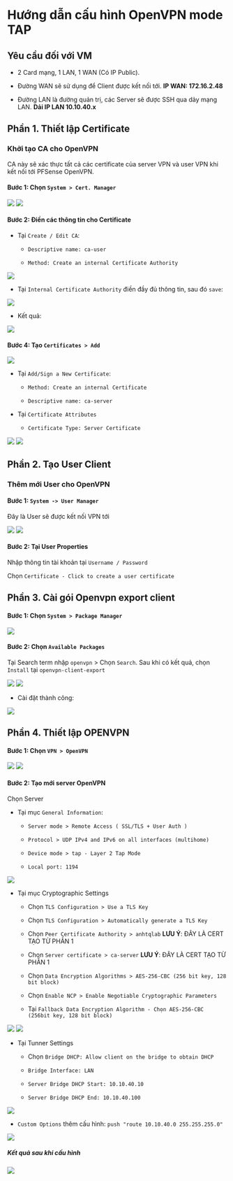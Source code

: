 # Hướng dẫn cấu hình OpenVPN mode TAP

## Yêu cầu đối với VM

- 2 Card mạng, 1 LAN, 1 WAN (Có IP Public).

- Đường WAN sẽ sử dụng để Client được kết nối tới. **IP WAN: 172.16.2.48**

- Đường LAN là đường quản trị, các Server sẽ được SSH qua dảy mạng LAN. **Dải IP LAN 10.10.40.x**

## Phần 1. Thiết lập Certificate

### Khởi tạo CA cho OpenVPN

CA này sẽ xác thực tất cả các certificate của server VPN và user VPN khi kết nối tới PFSense OpenVPN.

#### Bước 1: Chọn `System > Cert. Manager`

<img src="https://imgur.com/zyFkYQ2.png">

<img src="https://imgur.com/zZoLaqA.png">

#### Bước 2: Điền các thông tin cho Certificate

- Tại `Create / Edit CA`:

    - `Descriptive name: ca-user`

    - `Method: Create an internal Certificate Authority`

<img src="https://imgur.com/62KruRJ.png">

- Tại `Internal Certificate Authority` điền đầy đủ thông tin, sau đó `save`:

<img src="https://imgur.com/lktCZE5.png">

- Kết quả:

<img src="https://imgur.com/DiwsGlB.png">

#### Bước 4: Tạo `Certificates > Add`

<img src="https://imgur.com/8ZtjxG3.png">

- Tại `Add/Sign a New Certificate`:

    - `Method: Create an internal Certificate`

    - `Descriptive name: ca-server`

- Tại `Certificate Attributes`

    - `Certificate Type: Server Certificate`

<img src="https://imgur.com/hcLI4jI.png">

<img src="https://imgur.com/42yY8sD.png">

## Phần 2. Tạo User Client

### Thêm mới User cho OpenVPN

#### Bước 1: `System -> User Manager`

Đây là User sẽ được kết nối VPN tới

<img src="https://imgur.com/uKQotdV.png">

<img src="https://imgur.com/dcc5SAr.png">

#### Bước 2: Tại User Properties

Nhập thông tin tài khoản tại `Username / Password`

Chọn `Certificate - Click to create a user certificate`

## Phần 3. Cài gói Openvpn export client

#### Bước 1: Chọn `System > Package Manager`

<img src="https://imgur.com/tFIbnBe.png">

#### Bước 2: Chọn `Available Packages`

Tại Search term nhập `openvpn` > Chọn `Search`. Sau khi có kết quả, chọn `Install` tại `openvpn-client-export`

<img src="https://imgur.com/neUTBwT.png">

<img src="https://imgur.com/EqqWNMg.png">

- Cài đặt thành công:

<img src="https://imgur.com/FWL9ez5.png">

## Phần 4. Thiết lập OPENVPN

#### Bước 1: Chọn `VPN > OpenVPN`

<img src="https://imgur.com/UCDb7EB.png">

<img src="https://imgur.com/ipzhE9w.png">

#### Bước 2: Tạo mới server OpenVPN

Chọn Server

- Tại mục `General Information`:

    - `Server mode > Remote Access ( SSL/TLS + User Auth )`

    - `Protocol > UDP IPv4 and IPv6 on all interfaces (multihome)`

    - `Device mode > tap - Layer 2 Tap Mode`

    - `Local port: 1194`

<img src="https://imgur.com/joyzjgA.png">

- Tại mục Cryptographic Settings

    - Chọn `TLS Configuration > Use a TLS Key`

    - Chọn `TLS Configuration > Automatically generate a TLS Key`

    - Chọn `Peer Certificate Authority > anhtqlab` **LƯU Ý**: ĐÂY LÀ CERT TẠO TỪ PHẦN 1

    - Chọn `Server certificate > ca-server` **LƯU Ý**: ĐÂY LÀ CERT TẠO TỪ PHẦN 1

    - Chọn `Data Encryption Algorithms > AES-256-CBC (256 bit key, 128 bit block)` 

    - Chọn `Enable NCP > Enable Negotiable Cryptographic Parameters`

    - Tại `Fallback Data Encryption Algorithm - Chọn AES-256-CBC (256bit key, 128 bit block)`

<img src="https://imgur.com/HfUTW5S.png">

<img src="https://imgur.com/mJiCgKV.png">

- Tại Tunner Settings

    - Chọn `Bridge DHCP: Allow client on the bridge to obtain DHCP`

    - `Bridge Interface: LAN`

    - `Server Bridge DHCP Start: 10.10.40.10`
    
    - `Server Bridge DHCP End: 10.10.40.100`

<img src="https://imgur.com/DQmA7BQ.png">

- `Custom Options` thêm cấu hình: `push "route 10.10.40.0 255.255.255.0"`

<img src="https://imgur.com/9vXGOcE.png">

##### Kết quả sau khi cấu hình

<img src="https://imgur.com/hCoDUDo.png">

